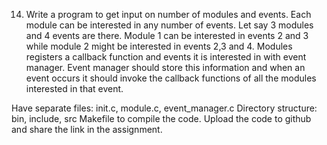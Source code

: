 14. Write a program to get input on number of modules and events.
Each module can be interested in any number of events.  Let say 3 modules and 4 events are there.  Module 1 can be interested in events 2 and 3 while module 2 might be interested in events 2,3 and 4.  Modules registers a callback function and events it is interested in with event manager.  Event manager should store this information and when an event occurs it should invoke the callback functions of all the modules interested in that event. 

Have separate files: init.c, module.c, event_manager.c
Directory structure: bin, include, src
Makefile to compile the code.
Upload the code to github and share the link in the assignment.
